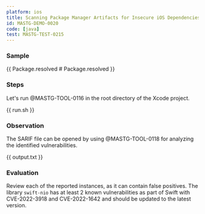 ```yaml
---
platform: ios
title: Scanning Package Manager Artifacts for Insecure iOS Dependencies
id: MASTG-DEMO-0020
code: [java]
test: MASTG-TEST-0215
---
```


### Sample

{{ Package.resolved # Package.resolved }}

### Steps

Let's run @MASTG-TOOL-0116 in the root directory of the Xcode project.

{{ run.sh }}

### Observation

The SARIF file can be opened by using @MASTG-TOOL-0118 for analyzing the identified vulnerabilities.

{{ output.txt }}

### Evaluation

Review each of the reported instances, as it can contain false positives. The library `swift-nio` has at least 2 known vulnerabilities as part of Swift with CVE-2022-3918 and CVE-2022-1642 and should be updated to the latest version.

